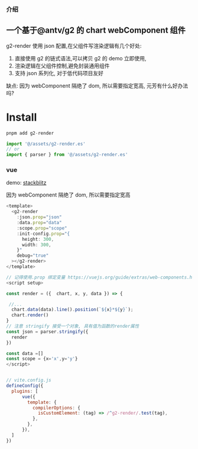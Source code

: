 ### 介绍

## 一个基于@antv/g2 的 chart webComponent 组件

g2-render 使用 json 配置,在父组件写渲染逻辑有几个好处:

1. 直接使用 g2 的链式语法,可以拷贝 g2 的 demo 立即使用,
2. 渲染逻辑在父组件控制,避免封装通用组件
3. 支持 json 系列化, 对于低代码项目友好

缺点:
因为 webComponent 隔绝了 dom, 所以需要指定宽高, 元芳有什么好办法吗?

# Install

```js
pnpm add g2-render

import '@/assets/g2-render.es'
// or
import { parser } from '@/assets/g2-render.es'
```

### vue

demo: [stackblitz](https://stackblitz.com/edit/vitejs-vite-vnfz8k?file=src/App.vue)

因为 webComponent 隔绝了 dom, 所以需要指定宽高

```js
<template>
  <g2-render
    :json.prop="json"
    :data.prop="data"
    :scope.prop="scope"
    :init-config.prop="{
      height: 300,
      width: 300,
    }"
    debug="true"
  ></g2-render>
</template>

// 记得使用.prop 绑定变量 https://vuejs.org/guide/extras/web-components.html#using-custom-elements-in-vue
<script setup>

const render = ({  chart, x, y, data }) => {

 //...
  chart.data(data).line().position(`${x}*${y}`);
  chart.render()
}
// 注意 stringify 接受一个对象, 具有值为函数的render属性
const json = parser.stringify({
  render
})

const data =[]
const scope = {x='x',y='y'}
</script>


// vite.config.js
defineConfig({
  plugins: [
      vue({
        template: {
          compilerOptions: {
            isCustomElement: (tag) => /^g2-render/.test(tag),
          },
        },
      }),
  ]
})

```
